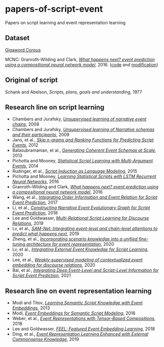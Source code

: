 # papers-of-script-event
Papers on script learning and event representation learning

## Dataset
[Gigaword Corpus](https://catalog.ldc.upenn.edu/LDC2011T07)

MCNC: Granroth-Wilding and Clark, [*What happens next? event prediction using a compositional neural network model*](https://ojs.aaai.org/index.php/AAAI/article/view/10344), 2016. ([code](https://mark.granroth-wilding.co.uk/papers/what_happens_next/) and [modification](https://github.com/waltbai/MCPredictor)) 



## Original of script
Schank and Abelson, *Scripts, plans, goals and understanding*, 1977

## Research line on script learning
- Chambers and Jurafsky, [*Unsupervised learning of narrative event chains*](https://www.aclweb.org/anthology/P08-1090/), 2008
- Chambers and Jurafsky, [*Unsupervised learning of Narrative schemas and their participants*](https://aclanthology.org/P09-1068/), 2009
- Jans, et al., [*Skip n-grams and Ranking Functions for Predicting Script Events*](https://aclanthology.org/E12-1034/), 2012
- Balasubramanian, et al., [*Generating Coherent Event Schemas at Scale*](https://aclanthology.org/D13-1178/), 2013
- Pichotta and Mooney, [*Statistical Script Learning with Multi-Argument Events*](https://aclanthology.org/E14-1024/), 2014
- Rudinger, et al., [*Script Induction as Language Modeling*](https://aclanthology.org/D15-1195/), 2015
- Pichotta and Mooney, [*Learning Statistical Scripts with LSTM Recurrent Neural Networks*](https://ojs.aaai.org/index.php/AAAI/article/view/10347), 2016
- Granroth-Wilding and Clark, [*What happens next? event prediction using a compositional neural network model*](https://ojs.aaai.org/index.php/AAAI/article/view/10344), 2016
- Wang, et al., [*Integrating Order Information and Event Relation for Script Event Prediction*](https://aclanthology.org/D17-1006/), 2017
- Li, et al., [*Constructing Narrative Event Evolutionary Graph for Script Event Prediction*](https://www.ijcai.org/Proceedings/2018/0584), 2018
- Lee and Goldwasser, [*Multi-Relational Script Learning for Discourse Relations*](https://aclanthology.org/P19-1413/), 2019
- Lv, et al., [*SAM-Net: Integrating event-level and chain-level attentions to predict what happens next*](https://ojs.aaai.org/index.php/AAAI/article/view/4655), 2019
- Zheng, et al., [*Incorporating scenario knowledge into a unified fine-tuning architecture for event representation*](https://dl.acm.org/doi/abs/10.1145/3397271.3401173), 2020
- Lv, et al., [*Integrating External Event Knowledge for Script Learning*](https://aclanthology.org/2020.coling-main.27/), 2020
- Lee, et al., [*Weakly-supervised modeling of contextualized event embedding for discourse relations*](https://aclanthology.org/2020.findings-emnlp.446/), 2020
- Bai, et al., [*Integrating Deep Event-Level and Script-Level Information for Script Event Prediction*](https://aclanthology.org/2021.emnlp-main.777/), 2021

## Research line on event representation learning
- Modi and Titov, [*Learning Semantic Script Knowledge with Event Embeddings*](https://arxiv.org/abs/1312.5198), 2013
- Modi, [*Event Embeddings for Semantic Script Modeling*](https://aclanthology.org/K16-1008/), 2016
- Weber, et al., [*Event Representations with Tensor-Based Compositions*](https://www.aaai.org/ocs/index.php/AAAI/AAAI18/paper/viewPaper/17126), 2018
- Lee and Goldwasser, [*FEEL: Featured Event Embedding Learning*](https://ojs.aaai.org/index.php/AAAI/article/view/11936), 2018
- Ding, et al., [*Event Representation Learning Enhanced with External Commonsense Knowledge*](https://aclanthology.org/D19-1495/), 2019
